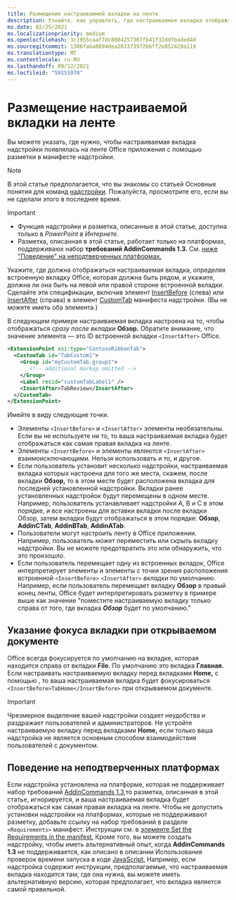 ```yaml
---
title: Размещение настраиваемой вкладки на ленте
description: Узнайте, как управлять, где настраиваемая вкладка отображается на ленте Office и имеет ли она фокус по умолчанию.
ms.date: 02/25/2021
ms.localizationpriority: medium
ms.openlocfilehash: 3c1955caaf7dc8004257307fb41f33ddfbaded4d
ms.sourcegitcommit: 1306faba8694dea203373972b6ff2e852429a119
ms.translationtype: MT
ms.contentlocale: ru-RU
ms.lasthandoff: 09/12/2021
ms.locfileid: "59151070"
---
```

# <a name="position-a-custom-tab-on-the-ribbon"></a>Размещение настраиваемой вкладки на ленте

Вы можете указать, где нужно, чтобы настраиваемая вкладка надстройки появлялась на ленте Office приложения с помощью разметки в манифесте надстройки.

> [!NOTE]
> В этой статье предполагается, что вы знакомы со статьей Основные понятия для команд [надстройки](add-in-commands.md). Пожалуйста, просмотрите его, если вы не сделали этого в последнее время.

> [!IMPORTANT]
>
> - Функция надстройки и разметка, описанные в этой статье, доступна только в *PowerPoint в Интернете*.
> - Разметка, описанная в этой статье, работает только на платформах, поддерживаюх набор **требований AddinCommands 1.3.** См. [ниже "Поведение" на неподтверченных платформах.](#behavior-on-unsupported-platforms)

Укажите, где должна отображаться настраиваемая вкладка, определяя встроенную вкладку Office, которая должна быть рядом, и укажите, должна ли она быть на левой или правой стороне встроенной вкладки. Сделайте эти спецификации, включив элемент [InsertBefore](../reference/manifest/customtab.md#insertbefore) (слева) или [insertAfter](../reference/manifest/customtab.md#insertafter) (справа) в элемент [CustomTab](../reference/manifest/customtab.md) манифеста надстройки. (Вы не можете иметь оба элемента.)

В следующем примере настраиваемая вкладка настроена на то, чтобы отображаться *сразу после вкладки* **Обзор.** Обратите внимание, что значение элемента — это ID встроенной вкладки `<InsertAfter>` Office. 

```xml
<ExtensionPoint xsi:type="ContosoRibbonTab">
  <CustomTab id="TabCustom1">
    <Group id="myCustomTab.group1">
       <!-- additional markup omitted -->
    </Group>
    <Label resid="customTabLabel1" />
    <InsertAfter>TabReview</InsertAfter>
  </CustomTab>
</ExtensionPoint>
```

Имейте в виду следующие точки.

- Элементы  `<InsertBefore>` и  `<InsertAfter>` элементы необязательны. Если вы не используете ни то, то ваша настраиваемая вкладка будет отображаться как самая правая вкладка на ленте.
- Элементы  `<InsertBefore>` и элементы являются  `<InsertAfter>` взаимоисключающими. Нельзя использовать и то, и другое.
- Если пользователь установит несколько надстройки, настраиваемая вкладка которых настроена для того же места, скажем, после вкладки **Обзор,** то в этом месте будет расположена вкладка для последней установленной надстройки. Вкладки ранее установленных надстройок будут перемещены в одном месте. Например, пользователь устанавливает надстройки A, B и C в этом порядке, и все  настроены для вставки вкладки после вкладки Обзор, затем вкладки будут отображаться в этом порядке: **Обзор**, **AddinCTab**, **AddinBTab**, **AddinATab**.
- Пользователи могут настроить ленту в Office приложении. Например, пользователь может переместить или скрыть вкладку надстройки. Вы не можете предотвратить это или обнаружить, что это произошло.
- Если пользователь перемещает одну из встроенных вкладок, Office интерпретирует элементы и элементы с точки зрения расположения встроенной `<InsertBefore>` `<InsertAfter>` *вкладки* по умолчанию. Например, если пользователь перемещает вкладку **Обзор** в правый конец ленты, Office будет интерпретировать разметку в примере выше как значение "поместите настраиваемую вкладку только справа от того, где вкладка ***Обзор*** будет по умолчанию."

## <a name="specifying-which-tab-has-focus-when-the-document-opens"></a>Указание фокуса вкладки при открываемом документе

Office всегда фокусируется по умолчанию на вкладке, которая находится справа от вкладки **File.** По умолчанию это вкладка **Главная.** Если настраивать настраиваемую вкладку перед вкладками **Home,** с помощью , то ваша настраиваемая вкладка будет фокусироваться `<InsertBefore>TabHome</InsertBefore>` при открываемом документе.

> [!IMPORTANT]
> Чрезмерное выделение вашей надстройки создает неудобства и раздражает пользователей и администраторов. Не устройте настраиваемую вкладку перед вкладками **Home,** если только ваша надстройка не является основным способом взаимодействия пользователей с документом.

## <a name="behavior-on-unsupported-platforms"></a>Поведение на неподтверченных платформах

Если надстройка установлена на платформе, которая не поддерживает набор требований [AddinCommands 1.3,](../reference/requirement-sets/add-in-commands-requirement-sets.md)то разметка, описанная в этой статье, игнорируется, и ваша настраиваемая вкладка будет отображаться как самая правая вкладка на ленте. Чтобы не допустить установки надстройки на платформах, которые не поддерживают разметку, добавьте ссылку на набор требований в разделе `<Requirements>` манифест. Инструкции см. в [элементе Set the Requirements in the manifest.](../develop/specify-office-hosts-and-api-requirements.md#set-the-requirements-element-in-the-manifest) Кроме того, вы можете создать надстройку, чтобы иметь альтернативный опыт, когда **AddinCommands 1.3** не поддерживается, как описано в описании Использования проверок времени запуска в коде [JavaScript.](../develop/specify-office-hosts-and-api-requirements.md#use-runtime-checks-in-your-javascript-code) Например, если надстройка содержит инструкции, предполагаемые, что настраиваемая вкладка находится там, где она нужна, вы можете иметь альтернативную версию, которая предполагает, что вкладка является самой правильной.

